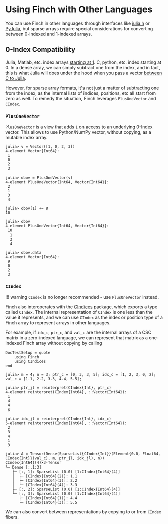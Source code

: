 # Using Finch with Other Languages

You can use Finch in other languages through interfaces like
[julia.h](https://docs.julialang.org/en/v1/manual/embedding/) or
[PyJulia](https://github.com/JuliaPy/pyjulia), but sparse arrays require special
considerations for converting between 0-indexed and 1-indexed arrays.

## 0-Index Compatibility

Julia, Matlab, etc. index arrays [starting at
1](https://docs.julialang.org/en/v1/devdocs/offset-arrays/). C, python, etc.
index starting at 0. In a dense array, we can simply subtract one from the
index, and in fact, this is what Julia will does under the hood when you pass a
vector [between C to
Julia](https://docs.julialang.org/en/v1/manual/embedding/#Working-with-Arrays).

However, for sparse array formats, it's not just a matter of subtracting one
from the index, as the internal lists of indices, positions, etc all start from
zero as well. To remedy the situation, Finch leverages `PlusOneVector` and `CIndex`.

### `PlusOneVector`

`PlusOneVector` is a view that adds `1` on access to an underlying 0-Index vector.
This allows to use Python/NumPy vector, without copying, as a mutable index array.

```jldoctest example2; setup = :(using Finch)
julia> v = Vector([1, 0, 2, 3])
4-element Vector{Int64}:
 1
 0
 2
 3

julia> obov = PlusOneVector(v)
4-element PlusOneVector{Int64, Vector{Int64}}:
 2
 1
 3
 4

julia> obov[1] += 8
10

julia> obov
4-element PlusOneVector{Int64, Vector{Int64}}:
 10
  1
  3
  4

julia> obov.data
4-element Vector{Int64}:
 9
 0
 2
 3

```

### `CIndex`

!!! warning
    `CIndex` is no longer recommended - use `PlusOneVector` instead.

Finch also interoperates with the [CIndices](https://github.com/JuliaSparse/CIndices.jl)
package, which exports a type called `CIndex`. The internal representation of `CIndex`
is one less than the value it represents, and we can use `CIndex` as the index or
position type of a Finch array to represent arrays in other languages.

For example, if `idx_c`, `ptr_c`, and `val_c` are the internal arrays of a CSC
matrix in a zero-indexed language, we can represent that matrix as a one-indexed
Finch array without copying by calling
```@meta
DocTestSetup = quote
    using Finch
    using CIndices
end
```
```jldoctest example2
julia> m = 4; n = 3; ptr_c = [0, 3, 3, 5]; idx_c = [1, 2, 3, 0, 2]; val_c = [1.1, 2.2, 3.3, 4.4, 5.5];

julia> ptr_jl = reinterpret(CIndex{Int}, ptr_c)
4-element reinterpret(CIndex{Int64}, ::Vector{Int64}):
 1
 4
 4
 6

julia> idx_jl = reinterpret(CIndex{Int}, idx_c)
5-element reinterpret(CIndex{Int64}, ::Vector{Int64}):
 2
 3
 4
 1
 3

julia> A = Tensor(Dense(SparseList{CIndex{Int}}(Element{0.0, Float64, CIndex{Int}}(val_c), m, ptr_jl, idx_jl), n))
CIndex{Int64}(4)×3-Tensor
└─ Dense [:,1:3]
   ├─ [:, 1]: SparseList (0.0) [1:CIndex{Int64}(4)]
   │  ├─ [CIndex{Int64}(2)]: 1.1
   │  ├─ [CIndex{Int64}(3)]: 2.2
   │  └─ [CIndex{Int64}(4)]: 3.3
   ├─ [:, 2]: SparseList (0.0) [1:CIndex{Int64}(4)]
   └─ [:, 3]: SparseList (0.0) [1:CIndex{Int64}(4)]
      ├─ [CIndex{Int64}(1)]: 4.4
      └─ [CIndex{Int64}(3)]: 5.5
```

We can also convert between representations by copying to or from `CIndex` fibers.